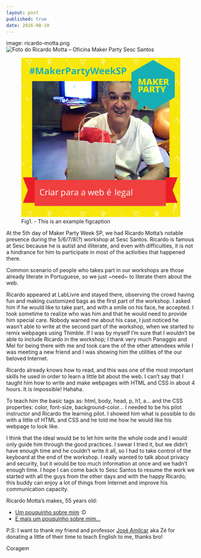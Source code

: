 ```yaml
---
layout: post
published: true
date: 2016-08-10
---
```

image: ricardo-motta.png
![Foto do Ricardo Motta – Oficina Maker Party Sesc Santos]({{site.baseurl}}/img/makerpartyweeksp/ricardo-motta.png)
<figure>
	<img src="https://github.com/Coragem/blog/blob/gh-pages/_posts/img/makerpartyweeksp/ricardo-motta.png" alt="Foto do Ricardo Motta – Oficina Maker Party Sesc Santos"> 
	<figcaption>Fig1. - This is an example figcaption</figcaption>
</figure>
At the 5th day of Maker Party Week SP, we had Ricardo Motta’s notable presence during the 5/6/7/8(?) workshop at Sesc Santos. Ricardo is famous at Sesc because he is autist and illiterate, and even with difficulties, it is not a hindrance for him to participate in most of the activities that happened there.

Common scenario of people who takes part in our workshops are those already literate in Portuguese, so we just ~need~ to literate them about the web.

Ricardo appeared at LabLivre and stayed there, observing the crowd having fun and making customized bags as the first part of the workshop. I asked him if he would like to take part, and with a smile on his face, he accepted. I took sometime to realize who was him and that he would need to provide him special care. Nobody warned me about his case, I just noticed he wasn’t able to write at the second part of the workshop, when we started to remix webpages using Thimble. If I was by myself I’m sure that I wouldn’t be able to include Ricardo in the workshop; I thank very much Panaggio and Mel for being there with me and took care the of the other attendees while I was meeting a new friend and I was showing him the utilities of the our beloved Internet.

Ricardo already knows how to read, and this was one of the most important skills he used in order to learn a little bit about the web. I can’t say that I taught him how to write and make webpages with HTML and CSS in about 4 hours. It is impossible! Hahaha.

To teach him the basic tags as: html, body, head, p, h1, a… and the CSS properties: color, font-size, background-color… I needed to be his pilot instructor and Ricardo the learning pilot. I showed him what is possible to do with a little of HTML and CSS and he told me how he would like his webpage to look like.

I think that the ideal would be to let him write the whole code and I would only guide him through the good practices. I swear I tried it, but we didn’t have enough time and he couldn’t write it all, so I had to take control of the keyboard at the end of the workshop. I really wanted to talk about privacy and security, but it would be too much information at once and we hadn’t enough time. I hope I can come back to Sesc Santos to resume the work we started with all the guys from the other days and with the happy Ricardo; this buddy can enjoy a lot of things from Internet and improve his communication capacity.

Ricardo Motta’s makes, 55 years old:

- [Um pouquinho sobre mim](https://webmakerbr.makes.org/thimble/LTI1MDgwNjAxNg==/um-pouco-sobre-mim-d) :D
- [E mais um pouquinho sobre mim…](https://webmakerbr.makes.org/thimble/LTI4NDM2MDQ0OA==/um-pouco-sobre-mim-d)


P.S: I want to thank my friend and professor [José Amilcar](mailto:kankrezinho@gmail.com) aka Zé for donating a little of their time to teach English to me, thanks bro!

Coragem
